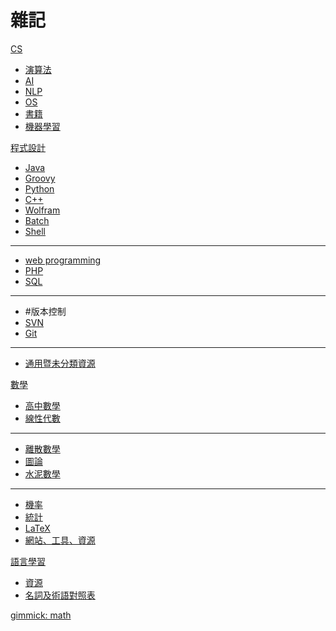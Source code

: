 # 雜記

[CS]()

* [演算法](CS/algorithm.md)
* [AI](CS/AI.md)
* [NLP](CS/NLP.md)
* [OS](CS/OS.md)
* [書籍](CS/book.md)
* [機器學習](CS/learning.md)

[程式設計]()

* [Java](programming/Java.md)
* [Groovy](programming/Groovy.md)
* [Python](programming/Python.md)
* [C++](programming/C++.md)
* [Wolfram](programming/WolframLanguage.md)
* [Batch](programming/batch.md)
* [Shell](programming/shell.md)
-----
* [web programming](programming/webProgramming.md)
* [PHP](programming/PHP.md)
* [SQL](programming/SQL.md)
-----
* #版本控制
* [SVN](programming/SVN.md)
* [Git](programming/Git.md)
-----
* [通用暨未分類資源](programming/miscellaneous.md)

[數學]()

* [高中數學](math/preCollege.md)
* [線性代數](math/linearAlgebra.md)
-----
* [離散數學](math/discrete.md)
* [圖論](math/graphTheory.md)
* [水泥數學](math/concreteMathematics.md)
-----
* [機率](math/probability.md)
* [統計](math/statistics.md)
* [LaTeX](math/LaTeX.md)
* [網站、工具、資源](math/siteToolRes.md)

[語言學習]()

* [資源](language/lanResource.md)
* [名詞及術語對照表](language/terms.md)

[gimmick: math]()